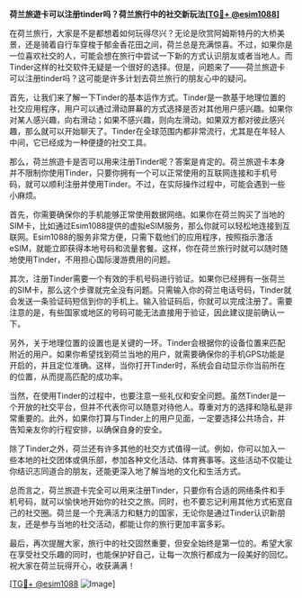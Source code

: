 **荷兰旅遊卡可以注册tinder吗？荷兰旅行中的社交新玩法[[TG💪+ @esim1088](https://t.me/s/esim1088)]**

在荷兰旅行，大家是不是都想着如何玩得尽兴？无论是欣赏阿姆斯特丹的大桥美景，还是骑着自行车穿梭于郁金香花田之间，荷兰总是充满惊喜。不过，如果你是一位喜欢社交的人，可能会想在旅行中尝试一下新的方式认识朋友或者当地人。而Tinder这样的社交软件无疑是一个很好的选择。但是，问题来了——荷兰旅遊卡可以注册tinder吗？这可能是许多计划去荷兰旅行的朋友心中的疑问。

首先，让我们来了解一下Tinder的基本运作方式。Tinder是一款基于地理位置的社交应用程序，用户可以通过滑动屏幕的方式选择是否对其他用户感兴趣。如果你对某人感兴趣，向右滑动；如果不感兴趣，则向左滑动。如果双方都对彼此感兴趣，那么就可以开始聊天了。Tinder在全球范围内都非常流行，尤其是在年轻人中间，它已经成为一种便捷的社交工具。

那么，荷兰旅遊卡是否可以用来注册Tinder呢？答案是肯定的。荷兰旅遊卡本身并不限制你使用Tinder，只要你拥有一个可以正常使用的互联网连接和手机号码，就可以顺利注册并使用Tinder。不过，在实际操作过程中，可能会遇到一些小麻烦。

首先，你需要确保你的手机能够正常使用数据网络。如果你在荷兰购买了当地的SIM卡，比如通过Esim1088提供的虚拟eSIM服务，那么你就可以轻松地连接到互联网。Esim1088的服务非常方便，只需下载他们的应用程序，按照指示激活eSIM，就能立即获得本地号码和流量套餐。这样，你在荷兰旅行时就可以随时随地使用Tinder，不用担心国际漫游费用的问题。

其次，注册Tinder需要一个有效的手机号码进行验证。如果你已经拥有一张荷兰的SIM卡，那么这个步骤就完全没有问题。只需输入你的荷兰电话号码，Tinder就会发送一条验证码短信到你的手机上。输入验证码后，你就可以完成注册了。需要注意的是，有些国家或地区的号码可能无法直接用于验证，因此建议提前确认一下。

另外，关于地理位置的设置也是关键的一环。Tinder会根据你的设备位置来匹配附近的用户。如果你希望找到荷兰当地的用户，就需要确保你的手机GPS功能是开启的，并且定位准确。这样，当你打开Tinder时，系统会自动显示你当前所在的位置，从而提高匹配的成功率。

当然，在使用Tinder的过程中，也要注意一些礼仪和安全问题。虽然Tinder是一个开放的社交平台，但并不代表你可以随意对待他人。尊重对方的选择和隐私是非常重要的。此外，如果你打算与Tinder上的用户见面，一定要选择公共场合，并告知亲友你的行程安排，以确保自身的安全。

除了Tinder之外，荷兰还有许多其他的社交方式值得一试。例如，你可以加入一些本地的社交团体或俱乐部，参加各种文化活动、体育赛事等。这些活动不仅能让你结识志同道合的朋友，还能更深入地了解当地的文化和生活方式。

总而言之，荷兰旅遊卡完全可以用来注册Tinder，只要你有合适的网络条件和手机号码，就可以愉快地开始你的社交之旅。同时，也不要忘记利用其他方式拓宽自己的社交圈。荷兰是一个充满活力和魅力的国家，无论你是通过Tinder认识新朋友，还是参与当地的社交活动，都能让你的旅行更加丰富多彩。

最后，再次提醒大家，旅行中的社交固然重要，但安全始终是第一位的。希望大家在享受社交乐趣的同时，也能保护好自己，让每一次旅行都成为一段美好的回忆。祝大家在荷兰玩得开心，收获满满！

[[TG💪+ @esim1088](https://t.me/s/esim1088) ![Image](https://i.postimg.cc/4NQfJmqS/Snipaste-2025-05-13-00-14-12.png)]